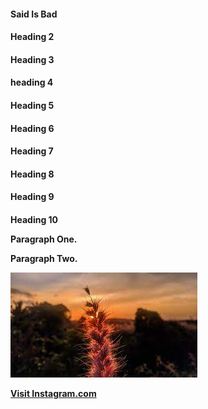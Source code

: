 <!DOCTYPE html>
<html>
<title>HTML Tutorial</title>
<body>

<h4>Said Is Bad</h1>
<h4>Heading 2
<h4>Heading 3
<h4>heading 4
<h4>Heading 5
<h4>Heading 6
<h4>Heading 7
<h4>Heading 8
<h4>Heading 9
<h4>Heading 10
  
<body>  

<p>Paragraph One.</p>
<p>Paragraph Two.</p>
  
<img src="flower.jpeg" alt="Flower">

  <a href="https://www.instagram.com/ack_1453">Visit Instagram.com</a>

